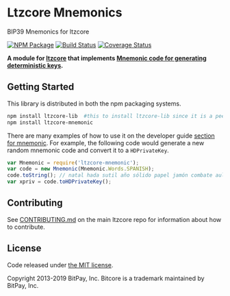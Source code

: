 # Ltzcore Mnemonics

BIP39 Mnemonics for ltzcore

[![NPM Package](https://img.shields.io/npm/v/ltzcore-mnemonic.svg?style=flat-square)](https://www.npmjs.org/package/ltzcore-mnemonic)
[![Build Status](https://img.shields.io/travis/bitpay/ltzcore-mnemonic.svg?branch=master&style=flat-square)](https://travis-ci.org/bitpay/ltzcore-mnemonic)
[![Coverage Status](https://img.shields.io/coveralls/bitpay/ltzcore-mnemonic.svg?style=flat-square)](https://coveralls.io/r/bitpay/ltzcore-mnemonic)

**A module for [ltzcore](https://github.com/bitpay/ltzcore) that implements [Mnemonic code for generating deterministic keys](https://github.com/bitcoin/bips/blob/master/bip-0039.mediawiki).**

## Getting Started

This library is distributed in both the npm packaging systems.

```sh
npm install ltzcore-lib  #this to install ltzcore-lib since it is a peerDependecy
npm install ltzcore-mnemonic
```

There are many examples of how to use it on the developer guide [section for mnemonic](./docs/index.md). For example, the following code would generate a new random mnemonic code and convert it to a `HDPrivateKey`.

```javascript
var Mnemonic = require('ltzcore-mnemonic');
var code = new Mnemonic(Mnemonic.Words.SPANISH);
code.toString(); // natal hada sutil año sólido papel jamón combate aula flota ver esfera...
var xpriv = code.toHDPrivateKey();
```

## Contributing

See [CONTRIBUTING.md](https://github.com/bitpay/ltzcore/blob/master/CONTRIBUTING.md) on the main ltzcore repo for information about how to contribute.

## License

Code released under [the MIT license](https://github.com/bitpay/ltzcore/blob/master/LICENSE).

Copyright 2013-2019 BitPay, Inc. Bitcore is a trademark maintained by BitPay, Inc.
